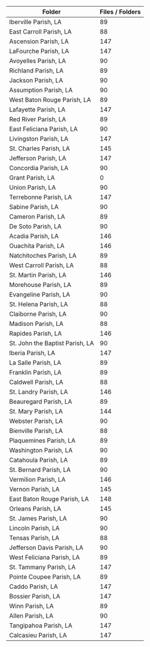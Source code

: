 | Folder                          |   Files / Folders |
|---------------------------------|-------------------|
| Iberville Parish, LA            |                89 |
| East Carroll Parish, LA         |                88 |
| Ascension Parish, LA            |               147 |
| LaFourche Parish, LA            |               147 |
| Avoyelles Parish, LA            |                90 |
| Richland Parish, LA             |                89 |
| Jackson Parish, LA              |                90 |
| Assumption Parish, LA           |                90 |
| West Baton Rouge Parish, LA     |                89 |
| Lafayette Parish, LA            |               147 |
| Red River Parish, LA            |                89 |
| East Feliciana Parish, LA       |                90 |
| Livingston Parish, LA           |               147 |
| St. Charles Parish, LA          |               145 |
| Jefferson Parish, LA            |               147 |
| Concordia Parish, LA            |                90 |
| Grant Parish, LA                |                 0 |
| Union Parish, LA                |                90 |
| Terrebonne Parish, LA           |               147 |
| Sabine Parish, LA               |                90 |
| Cameron Parish, LA              |                89 |
| De Soto Parish, LA              |                90 |
| Acadia Parish, LA               |               146 |
| Ouachita Parish, LA             |               146 |
| Natchitoches Parish, LA         |                89 |
| West Carroll Parish, LA         |                88 |
| St. Martin Parish, LA           |               146 |
| Morehouse Parish, LA            |                89 |
| Evangeline Parish, LA           |                90 |
| St. Helena Parish, LA           |                88 |
| Claiborne Parish, LA            |                90 |
| Madison Parish, LA              |                88 |
| Rapides Parish, LA              |               146 |
| St. John the Baptist Parish, LA |                90 |
| Iberia Parish, LA               |               147 |
| La Salle Parish, LA             |                89 |
| Franklin Parish, LA             |                89 |
| Caldwell Parish, LA             |                88 |
| St. Landry Parish, LA           |               146 |
| Beauregard Parish, LA           |                89 |
| St. Mary Parish, LA             |               144 |
| Webster Parish, LA              |                90 |
| Bienville Parish, LA            |                88 |
| Plaquemines Parish, LA          |                89 |
| Washington Parish, LA           |                90 |
| Catahoula Parish, LA            |                89 |
| St. Bernard Parish, LA          |                90 |
| Vermilion Parish, LA            |               146 |
| Vernon Parish, LA               |               145 |
| East Baton Rouge Parish, LA     |               148 |
| Orleans Parish, LA              |               145 |
| St. James Parish, LA            |                90 |
| Lincoln Parish, LA              |                90 |
| Tensas Parish, LA               |                88 |
| Jefferson Davis Parish, LA      |                90 |
| West Feliciana Parish, LA       |                89 |
| St. Tammany Parish, LA          |               147 |
| Pointe Coupee Parish, LA        |                89 |
| Caddo Parish, LA                |               147 |
| Bossier Parish, LA              |               147 |
| Winn Parish, LA                 |                89 |
| Allen Parish, LA                |                90 |
| Tangipahoa Parish, LA           |               147 |
| Calcasieu Parish, LA            |               147 |